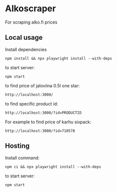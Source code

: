 # Alkoscraper
For scraping alko.fi prices

## Local usage
Install dependencies
```
npm install && npx playwright install --with-deps
```
to start server:
```
npm start
```

to find price of jaloviina 0.5l one star:
```
http://localhost:3000/
```

to find specific product id: 
```
http://localhost:3000/?id=PRODUCTID
```


For example to find price of karhu sixpack:  
```
http://localhost:3000/?id=710578
```


## Hosting
Install command:
```
npm ci && npx playwright install --with-deps
```
to start server:
```
npm start
```

